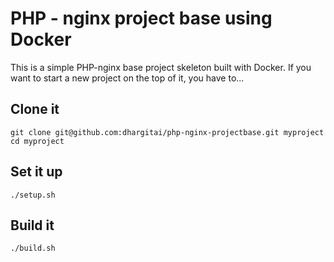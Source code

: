 # PHP - nginx project base using Docker

This is a simple PHP-nginx base project skeleton built with Docker.
If you want to start a new project on the top of it, you have to...

## Clone it
```console
git clone git@github.com:dhargitai/php-nginx-projectbase.git myproject
cd myproject
```

## Set it up
```console
./setup.sh
```

## Build it
```console
./build.sh
```
